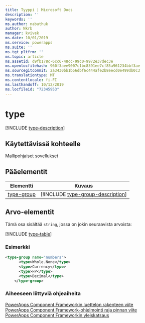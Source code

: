 ```yaml
---
title: Tyyppi | Microsoft Docs
description: ''
keywords: ''
ms.author: nabuthuk
author: Nkrb
manager: kvivek
ms.date: 10/01/2019
ms.service: powerapps
ms.suite: ''
ms.tgt_pltfrm: ''
ms.topic: article
ms.assetid: d9fb178c-6cc6-48cc-99c0-9972e37dec3e
ms.openlocfilehash: 960f3aee9007c1bc8391ee7cf85a961234bbf3ae
ms.sourcegitcommit: 2a3430bb1b56dbf6c444afe2b8eecd0e499db0c3
ms.translationtype: MT
ms.contentlocale: fi-FI
ms.lasthandoff: 10/12/2019
ms.locfileid: "72345953"
---
```

# <a name="type"></a>type

[!INCLUDE [type-description](includes/type-description.md)]

## <a name="available-for"></a>Käytettävissä kohteelle

Mallipohjaiset sovellukset

## <a name="parent-elements"></a>Pääelementit

|Elementti|Kuvaus|
|--|--|
|[type-group](type-group.md)|[!INCLUDE [type-group-description](includes/type-group-description.md)]|

## <a name="value-element"></a>Arvo-elementit

Tämä osa sisältää `string`, jossa on jokin seuraavista arvoista:

[!INCLUDE [type-table](includes/type-table.md)]

### <a name="example"></a>Esimerkki

```XML
<type-group name="numbers">
      <type>Whole.None</type>
      <type>Currency</type>
      <type>FP</type>
      <type>Decimal</type>
    </type-group>
```

### <a name="related-topics"></a>Aiheeseen liittyviä ohjeaiheita

[PowerApps Component Frameworkin luettelon rakenteen viite](index.md)<br/>
[PowerApps Component Framework-ohjelmointi raja pinnan viite](../reference/index.md)<br/>
[PowerApps Component Frameworkin yleiskatsaus](../overview.md)